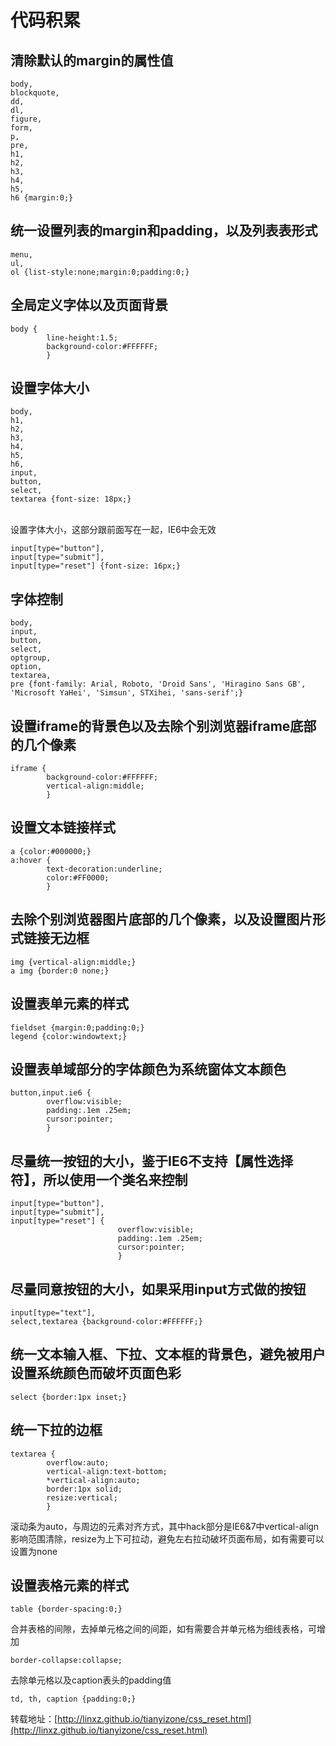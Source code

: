 # 代码积累

清除默认的margin的属性值
----
```
body,
blockquote,
dd,
dl,
figure,
form,
p,
pre,
h1,
h2,
h3,
h4,
h5,
h6 {margin:0;}
```

统一设置列表的margin和padding，以及列表表形式
---
```
menu,
ul,
ol {list-style:none;margin:0;padding:0;}
```


全局定义字体以及页面背景
---
```
body {
        line-height:1.5;
        background-color:#FFFFFF;
        }
```


设置字体大小
---
```
body,
h1,
h2,
h3,
h4,
h5,
h6,
input,
button,
select,
textarea {font-size: 18px;}
```
</br>设置字体大小，这部分跟前面写在一起，IE6中会无效</br>
```
input[type="button"],
input[type="submit"],
input[type="reset"] {font-size: 16px;}
```


字体控制
---
```
body,
input,
button,
select,
optgroup,
option,
textarea,
pre {font-family: Arial, Roboto, 'Droid Sans', 'Hiragino Sans GB', 'Microsoft YaHei', 'Simsun', STXihei, 'sans-serif';}
```


设置iframe的背景色以及去除个别浏览器iframe底部的几个像素
---
```
iframe {
        background-color:#FFFFFF;
        vertical-align:middle;
        }
```


设置文本链接样式
---
```
a {color:#000000;}
a:hover {
        text-decoration:underline;
        color:#FF0000;
        }
```


去除个别浏览器图片底部的几个像素，以及设置图片形式链接无边框
---
```
img {vertical-align:middle;}
a img {border:0 none;}
```


设置表单元素的样式
---
```
fieldset {margin:0;padding:0;}
legend {color:windowtext;}
```
        
        
设置表单域部分的字体颜色为系统窗体文本颜色
---
```
button,input.ie6 {
        overflow:visible;
        padding:.1em .25em;
        cursor:pointer;
        }
```
       
       
尽量统一按钮的大小，鉴于IE6不支持【属性选择符】，所以使用一个类名来控制
---
```
input[type="button"],
input[type="submit"],
input[type="reset"] {
                        overflow:visible;
                        padding:.1em .25em;
                        cursor:pointer;
                        }
```


尽量同意按钮的大小，如果采用input方式做的按钮
---
```
input[type="text"],
select,textarea {background-color:#FFFFFF;}
```
      
      
统一文本输入框、下拉、文本框的背景色，避免被用户设置系统颜色而破坏页面色彩
---
```
select {border:1px inset;}
```
        

统一下拉的边框
---
```
textarea {
        overflow:auto;
        vertical-align:text-bottom;
        *vertical-align:auto;
        border:1px solid;
        resize:vertical;
        }
```
滚动条为auto，与周边的元素对齐方式，其中hack部分是IE6&7中vertical-align影响范围清除，resize为上下可拉动，避免左右拉动破坏页面布局，如有需要可以设置为none


设置表格元素的样式
---
```
table {border-spacing:0;}
```
合并表格的间隙，去掉单元格之间的间距，如有需要合并单元格为细线表格，可增加
```
border-collapse:collapse;
```

去除单元格以及caption表头的padding值
```
td, th, caption {padding:0;}
```

转载地址：[http://linxz.github.io/tianyizone/css_reset.html](http://linxz.github.io/tianyizone/css_reset.html)
